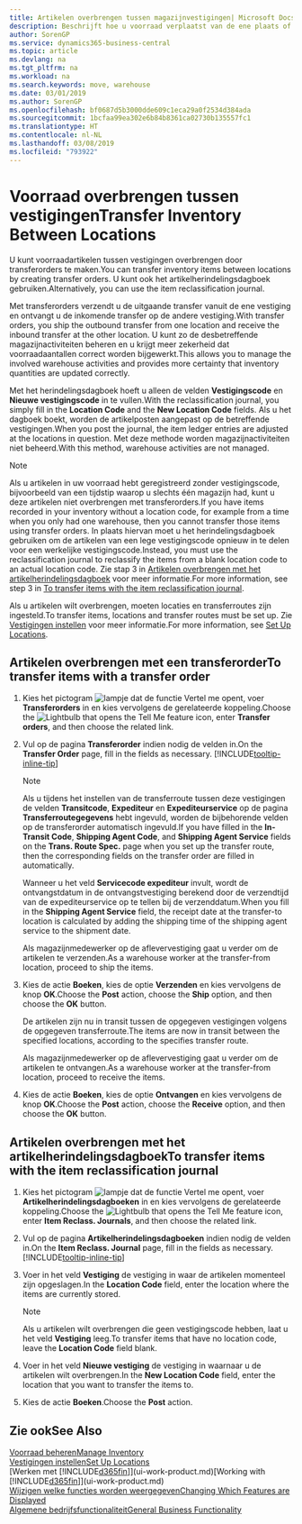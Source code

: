 ```yaml
---
title: Artikelen overbrengen tussen magazijnvestigingen| Microsoft Docs
description: Beschrijft hoe u voorraad verplaatst van de ene plaats of magazijn naar een andere, met het herindelingsdagboek of met transferorders.
author: SorenGP
ms.service: dynamics365-business-central
ms.topic: article
ms.devlang: na
ms.tgt_pltfrm: na
ms.workload: na
ms.search.keywords: move, warehouse
ms.date: 03/01/2019
ms.author: SorenGP
ms.openlocfilehash: bf0687d5b3000dde609c1eca29a0f2534d384ada
ms.sourcegitcommit: 1bcfaa99ea302e6b84b8361ca02730b135557fc1
ms.translationtype: HT
ms.contentlocale: nl-NL
ms.lasthandoff: 03/08/2019
ms.locfileid: "793922"
---
```

# <a name="transfer-inventory-between-locations"></a><span data-ttu-id="4e9c0-103">Voorraad overbrengen tussen vestigingen</span><span class="sxs-lookup"><span data-stu-id="4e9c0-103">Transfer Inventory Between Locations</span></span>
<span data-ttu-id="4e9c0-104">U kunt voorraadartikelen tussen vestigingen overbrengen door transferorders te maken.</span><span class="sxs-lookup"><span data-stu-id="4e9c0-104">You can transfer inventory items between locations by creating transfer orders.</span></span> <span data-ttu-id="4e9c0-105">U kunt ook het artikelherindelingsdagboek gebruiken.</span><span class="sxs-lookup"><span data-stu-id="4e9c0-105">Alternatively, you can use the item reclassification journal.</span></span>

<span data-ttu-id="4e9c0-106">Met transferorders verzendt u de uitgaande transfer vanuit de ene vestiging en ontvangt u de inkomende transfer op de andere vestiging.</span><span class="sxs-lookup"><span data-stu-id="4e9c0-106">With transfer orders, you ship the outbound transfer from one location and receive the inbound transfer at the other location.</span></span> <span data-ttu-id="4e9c0-107">U kunt zo de desbetreffende magazijnactiviteiten beheren en u krijgt meer zekerheid dat voorraadaantallen correct worden bijgewerkt.</span><span class="sxs-lookup"><span data-stu-id="4e9c0-107">This allows you to manage the involved warehouse activities and provides more certainty that inventory quantities are updated correctly.</span></span>

<span data-ttu-id="4e9c0-108">Met het herindelingsdagboek hoeft u alleen de velden **Vestigingscode** en **Nieuwe vestigingscode** in te vullen.</span><span class="sxs-lookup"><span data-stu-id="4e9c0-108">With the reclassification journal, you simply fill in the **Location Code** and the **New Location Code** fields.</span></span> <span data-ttu-id="4e9c0-109">Als u het dagboek boekt, worden de artikelposten aangepast op de betreffende vestigingen.</span><span class="sxs-lookup"><span data-stu-id="4e9c0-109">When you post the journal, the item ledger entries are adjusted at the locations in question.</span></span> <span data-ttu-id="4e9c0-110">Met deze methode worden magazijnactiviteiten niet beheerd.</span><span class="sxs-lookup"><span data-stu-id="4e9c0-110">With this method, warehouse activities are not managed.</span></span>

> [!NOTE]  
>   <span data-ttu-id="4e9c0-111">Als u artikelen in uw voorraad hebt geregistreerd zonder vestigingscode, bijvoorbeeld van een tijdstip waarop u slechts één magazijn had, kunt u deze artikelen niet overbrengen met transferorders.</span><span class="sxs-lookup"><span data-stu-id="4e9c0-111">If you have items recorded in your inventory without a location code, for example from a time when you only had one warehouse, then you cannot transfer those items using transfer orders.</span></span> <span data-ttu-id="4e9c0-112">In plaats hiervan moet u het herindelingsdagboek gebruiken om de artikelen van een lege vestigingscode opnieuw in te delen voor een werkelijke vestigingscode.</span><span class="sxs-lookup"><span data-stu-id="4e9c0-112">Instead, you must use the reclassification journal to reclassify the items from a blank location code to an actual location code.</span></span>  <span data-ttu-id="4e9c0-113">Zie stap 3 in [Artikelen overbrengen met het artikelherindelingsdagboek](inventory-how-transfer-between-locations.md#to-transfer-items-with-the-item-reclassification-journal) voor meer informatie.</span><span class="sxs-lookup"><span data-stu-id="4e9c0-113">For more information, see step 3 in [To transfer items with the item reclassification journal](inventory-how-transfer-between-locations.md#to-transfer-items-with-the-item-reclassification-journal).</span></span>

<span data-ttu-id="4e9c0-114">Als u artikelen wilt overbrengen, moeten locaties en transferroutes zijn ingesteld.</span><span class="sxs-lookup"><span data-stu-id="4e9c0-114">To transfer items, locations and transfer routes must be set up.</span></span> <span data-ttu-id="4e9c0-115">Zie [Vestigingen instellen](inventory-how-setup-locations.md) voor meer informatie.</span><span class="sxs-lookup"><span data-stu-id="4e9c0-115">For more information, see [Set Up Locations](inventory-how-setup-locations.md).</span></span>

## <a name="to-transfer-items-with-a-transfer-order"></a><span data-ttu-id="4e9c0-116">Artikelen overbrengen met een transferorder</span><span class="sxs-lookup"><span data-stu-id="4e9c0-116">To transfer items with a transfer order</span></span>
1. <span data-ttu-id="4e9c0-117">Kies het pictogram ![lampje dat de functie Vertel me opent](media/ui-search/search_small.png "Vertel me wat u wilt doen"), voer **Transferorders** in en kies vervolgens de gerelateerde koppeling.</span><span class="sxs-lookup"><span data-stu-id="4e9c0-117">Choose the ![Lightbulb that opens the Tell Me feature](media/ui-search/search_small.png "Tell me what you want to do") icon, enter **Transfer orders**, and then choose the related link.</span></span>
2. <span data-ttu-id="4e9c0-118">Vul op de pagina **Transferorder** indien nodig de velden in.</span><span class="sxs-lookup"><span data-stu-id="4e9c0-118">On the **Transfer Order** page, fill in the fields as necessary.</span></span> [!INCLUDE[tooltip-inline-tip](includes/tooltip-inline-tip_md.md)]

    > [!NOTE]  
    >   <span data-ttu-id="4e9c0-119">Als u tijdens het instellen van de transferroute tussen deze vestigingen de velden **Transitcode**, **Expediteur** en **Expediteurservice** op de pagina **Transferroutegegevens** hebt ingevuld, worden de bijbehorende velden op de transferorder automatisch ingevuld.</span><span class="sxs-lookup"><span data-stu-id="4e9c0-119">If you have filled in the **In-Transit Code**, **Shipping Agent Code**, and **Shipping Agent Service** fields on the **Trans. Route Spec.** page when you set up the transfer route, then the corresponding fields on the transfer order are filled in automatically.</span></span>

    <span data-ttu-id="4e9c0-120">Wanneer u het veld **Servicecode expediteur** invult, wordt de ontvangstdatum in de ontvangstvestiging berekend door de verzendtijd van de expediteurservice op te tellen bij de verzenddatum.</span><span class="sxs-lookup"><span data-stu-id="4e9c0-120">When you fill in the **Shipping Agent Service** field, the receipt date at the transfer-to location is calculated by adding the shipping time of the shipping agent service to the shipment date.</span></span>

    <span data-ttu-id="4e9c0-121">Als magazijnmedewerker op de aflevervestiging gaat u verder om de artikelen te verzenden.</span><span class="sxs-lookup"><span data-stu-id="4e9c0-121">As a warehouse worker at the transfer-from location, proceed to ship the items.</span></span>
3. <span data-ttu-id="4e9c0-122">Kies de actie **Boeken**, kies de optie **Verzenden** en kies vervolgens de knop **OK**.</span><span class="sxs-lookup"><span data-stu-id="4e9c0-122">Choose the **Post** action, choose the **Ship** option, and then choose the **OK** button.</span></span>

    <span data-ttu-id="4e9c0-123">De artikelen zijn nu in transit tussen de opgegeven vestigingen volgens de opgegeven transferroute.</span><span class="sxs-lookup"><span data-stu-id="4e9c0-123">The items are now in transit between the specified locations, according to the specifies transfer route.</span></span>

    <span data-ttu-id="4e9c0-124">Als magazijnmedewerker op de aflevervestiging gaat u verder om de artikelen te ontvangen.</span><span class="sxs-lookup"><span data-stu-id="4e9c0-124">As a warehouse worker at the transfer-from location, proceed to receive the items.</span></span>
4. <span data-ttu-id="4e9c0-125">Kies de actie **Boeken**, kies de optie **Ontvangen** en kies vervolgens de knop **OK**.</span><span class="sxs-lookup"><span data-stu-id="4e9c0-125">Choose the **Post** action, choose the **Receive** option, and then choose the **OK** button.</span></span>

## <a name="to-transfer-items-with-the-item-reclassification-journal"></a><span data-ttu-id="4e9c0-126">Artikelen overbrengen met het artikelherindelingsdagboek</span><span class="sxs-lookup"><span data-stu-id="4e9c0-126">To transfer items with the item reclassification journal</span></span>
1. <span data-ttu-id="4e9c0-127">Kies het pictogram ![lampje dat de functie Vertel me opent](media/ui-search/search_small.png "Vertel me wat u wilt doen"), voer **Artikelherindelingsdagboeken** in en kies vervolgens de gerelateerde koppeling.</span><span class="sxs-lookup"><span data-stu-id="4e9c0-127">Choose the ![Lightbulb that opens the Tell Me feature](media/ui-search/search_small.png "Tell me what you want to do") icon, enter **Item Reclass. Journals**, and then choose the related link.</span></span>
2. <span data-ttu-id="4e9c0-128">Vul op de pagina **Artikelherindelingsdagboeken** indien nodig de velden in.</span><span class="sxs-lookup"><span data-stu-id="4e9c0-128">On the **Item Reclass. Journal** page, fill in the fields as necessary.</span></span> [!INCLUDE[tooltip-inline-tip](includes/tooltip-inline-tip_md.md)]
3. <span data-ttu-id="4e9c0-129">Voer in het veld **Vestiging** de vestiging in waar de artikelen momenteel zijn opgeslagen.</span><span class="sxs-lookup"><span data-stu-id="4e9c0-129">In the **Location Code** field, enter the location where the items are currently stored.</span></span>

    > [!NOTE]  
    >   <span data-ttu-id="4e9c0-130">Als u artikelen wilt overbrengen die geen vestigingscode hebben, laat u het veld **Vestiging** leeg.</span><span class="sxs-lookup"><span data-stu-id="4e9c0-130">To transfer items that have no location code, leave the **Location Code** field blank.</span></span>
4. <span data-ttu-id="4e9c0-131">Voer in het veld **Nieuwe vestiging** de vestiging in waarnaar u de artikelen wilt overbrengen.</span><span class="sxs-lookup"><span data-stu-id="4e9c0-131">In the **New Location Code** field, enter the location that you want to transfer the items to.</span></span>
5. <span data-ttu-id="4e9c0-132">Kies de actie **Boeken**.</span><span class="sxs-lookup"><span data-stu-id="4e9c0-132">Choose the **Post** action.</span></span>

## <a name="see-also"></a><span data-ttu-id="4e9c0-133">Zie ook</span><span class="sxs-lookup"><span data-stu-id="4e9c0-133">See Also</span></span>
[<span data-ttu-id="4e9c0-134">Voorraad beheren</span><span class="sxs-lookup"><span data-stu-id="4e9c0-134">Manage Inventory</span></span>](inventory-manage-inventory.md)  
[<span data-ttu-id="4e9c0-135">Vestigingen instellen</span><span class="sxs-lookup"><span data-stu-id="4e9c0-135">Set Up Locations</span></span>](inventory-how-setup-locations.md)  
<span data-ttu-id="4e9c0-136">[Werken met [!INCLUDE[d365fin](includes/d365fin_md.md)]](ui-work-product.md)</span><span class="sxs-lookup"><span data-stu-id="4e9c0-136">[Working with [!INCLUDE[d365fin](includes/d365fin_md.md)]](ui-work-product.md)</span></span>  
[<span data-ttu-id="4e9c0-137">Wijzigen welke functies worden weergegeven</span><span class="sxs-lookup"><span data-stu-id="4e9c0-137">Changing Which Features are Displayed</span></span>](ui-experiences.md)  
[<span data-ttu-id="4e9c0-138">Algemene bedrijfsfunctionaliteit</span><span class="sxs-lookup"><span data-stu-id="4e9c0-138">General Business Functionality</span></span>](ui-across-business-areas.md)
